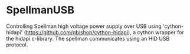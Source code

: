 # SpellmanUSB

Controlling Spellman high voltage power supply over USB using 'cython-hidapi' (https://github.com/gbishop/cython-hidapi), a cython wrapper for the hidapi c-library.  The spellman communicates using an HID USB protocol.
